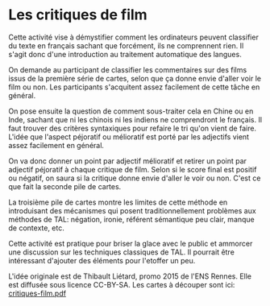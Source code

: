 # Les critiques de film

Cette activité vise à démystifier comment les ordinateurs peuvent
classifier du texte en français sachant que forcément, ils ne
comprennent rien. Il s'agit donc d'une introduction au traitement
automatique des langues.

On demande au participant de classifier les commentaires sur des films
issus de la première série de cartes, selon que ça donne envie d'aller
voir le film ou non. Les participants s'acquitent assez facilement de
cette tâche en général. 

On pose ensuite la question de comment sous-traiter cela en Chine ou
en Inde, sachant que ni les chinois ni les indiens ne comprendront le
français. Il faut trouver des critères syntaxiques pour refaire le tri
qu'on vient de faire. L'idée que l'aspect péjoratif ou mélioratif est
porté par les adjectifs vient assez facilement en général. 

On va donc donner un point par adjectif mélioratif et retirer un point
par adjectif péjoratif à chaque critique de film. Selon si le score
final est positif ou négatif, on saura si la critique donne envie
d'aller le voir ou non. C'est ce que fait la seconde pile de cartes.

La troisième pile de cartes montre les limites de cette méthode en
introduisant des mécanismes qui posent traditionnellement problèmes
aux méthodes de TAL: négation, ironie, référent sémantique peu clair,
manque de contexte, etc.

Cette activité est pratique pour briser la glace avec le public et
ammorcer une discussion sur les techniques classiques de TAL. Il
pourrait être intéressant d'ajouter des éléments pour l'etoffer un peu.

L'idée originale est de Thibault Liétard, promo 2015 de l'ENS Rennes.
Elle est diffusée sous licence CC-BY-SA. Les cartes à découper sont
ici: [critiques-film.pdf](critiques-film.pdf)
